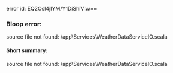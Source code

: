 error id: EQ2Osl4jIYM/Y1DiShiVIw==
### Bloop error:

source file not found: <WORKSPACE>\app\Services\WeatherDataServiceIO.scala
#### Short summary: 

source file not found: <WORKSPACE>\app\Services\WeatherDataServiceIO.scala